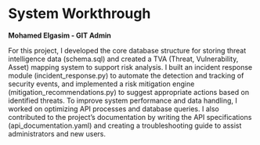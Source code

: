 <h1>System Workthrough</h1>        

**Mohamed Elgasim - GIT Admin**

<b1>For this project, I developed the core database structure for storing threat intelligence data (schema.sql) and created a TVA (Threat, Vulnerability, Asset) mapping system to support risk analysis. I built an incident response module (incident_response.py) to automate the detection and tracking of security events, and implemented a risk mitigation engine (mitigation_recommendations.py) to suggest appropriate actions based on identified threats. To improve system performance and data handling, I worked on optimizing API processes and database queries. I also contributed to the project’s documentation by writing the API specifications (api_documentation.yaml) and creating a troubleshooting guide to assist administrators and new users.</b1>
